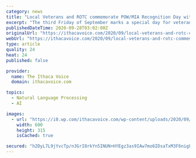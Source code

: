 ```yaml
---
category: news
title: "Local Veterans and ROTC commemorate POW/MIA Recognition Day with video"
excerpt: "The third Friday of September marks a special day for veterans across the country as it recognizes the continued search for Prisoners of War (POW) and those Missing in"
publishedDateTime: 2020-09-28T03:02:00Z
originalUrl: "https://ithacavoice.com/2020/09/local-veterans-and-rotc-commemorate-pow-mia-recognition-day-with-video/"
webUrl: "https://ithacavoice.com/2020/09/local-veterans-and-rotc-commemorate-pow-mia-recognition-day-with-video/"
type: article
quality: 24
heat: 24
published: false

provider:
  name: The Ithaca Voice
  domain: ithacavoice.com

topics:
  - Natural Language Processing
  - AI

images:
  - url: "https://i0.wp.com/ithacavoice.com/wp-content/uploads/2020/09/IMG_3768.jpg?resize=600%2C315&ssl=1"
    width: 600
    height: 315
    isCached: true

secured: "h2DyL7L9jYvcTp/n3GrI8rkYn5INUN+HYEgz3as9IAw7mo6IDsaTxM3F6nigFDDMDCvXlIbG5l05DU7RfJYAh8XmxUBmfTmXTpgS219OuJpJ4/EUecJJLigwDWWfiIDRQSjcb8iX930XZxuHi2lGVMaOetDwhyAU0ZQFuru1WsrAMkJ1PsisIL2WeLhH6ig7ps6P0llRfdJXMcZ8TB31xFQzHBkZ88lWVeQ9KjvcuwEnxd1FtZ2NJ9uaZfiA+SgodYtSBWUx7UJ8fauyrXLy9ih/vkTLtKdfzVdyspFW3JsBC0oi8Pi0gwOxCL63boiLuhxvo7B7dro87Wvm1wHhnqMdFaYFi2jn3uK6QedWctk=;x8lEtbqZYygm4l34to55tw=="
---
```


